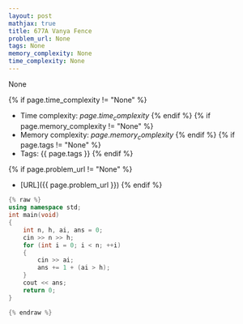 ```yaml
---
layout: post
mathjax: true
title: 677A Vanya Fence
problem_url: None
tags: None
memory_complexity: None
time_complexity: None
---
```


None


{% if page.time_complexity != "None" %}
- Time complexity: ${{ page.time_complexity }}$
{% endif %}
{% if page.memory_complexity != "None" %}
- Memory complexity: ${{ page.memory_complexity }}$
{% endif %}
{% if page.tags != "None" %}
- Tags: {{ page.tags }}
{% endif %}

{% if page.problem_url != "None" %}
- [URL]({{ page.problem_url }})
{% endif %}

```cpp
{% raw %}
using namespace std;
int main(void)
{
    int n, h, ai, ans = 0;
    cin >> n >> h;
    for (int i = 0; i < n; ++i)
    {
        cin >> ai;
        ans += 1 + (ai > h);
    }
    cout << ans;
    return 0;
}

{% endraw %}
```